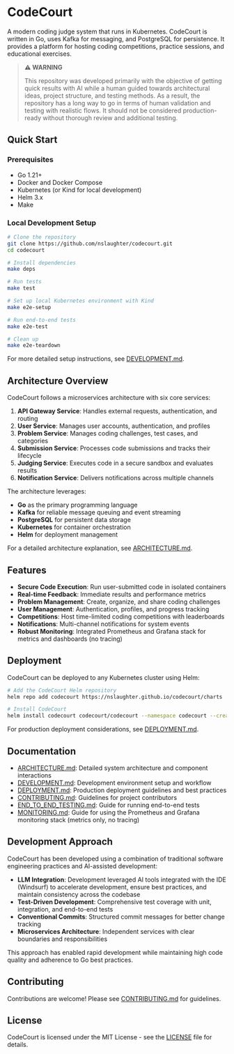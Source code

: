 # CodeCourt

A modern coding judge system that runs in Kubernetes. CodeCourt is written in Go, uses Kafka for messaging, and PostgreSQL for persistence. It provides a platform for hosting coding competitions, practice sessions, and educational exercises.

> **⚠️ WARNING**
>
> This repository was developed primarily with the objective of getting quick results with AI while a human guided towards architectural ideas, project structure, and testing methods. As a result, the repository has a long way to go in terms of human validation and testing with realistic flows. It should not be considered production-ready without thorough review and additional testing.

## Quick Start

### Prerequisites

- Go 1.21+
- Docker and Docker Compose
- Kubernetes (or Kind for local development)
- Helm 3.x
- Make

### Local Development Setup

```bash
# Clone the repository
git clone https://github.com/nslaughter/codecourt.git
cd codecourt

# Install dependencies
make deps

# Run tests
make test

# Set up local Kubernetes environment with Kind
make e2e-setup

# Run end-to-end tests
make e2e-test

# Clean up
make e2e-teardown
```

For more detailed setup instructions, see [DEVELOPMENT.md](docs/DEVELOPMENT.md).

## Architecture Overview

CodeCourt follows a microservices architecture with six core services:

1. **API Gateway Service**: Handles external requests, authentication, and routing
2. **User Service**: Manages user accounts, authentication, and profiles
3. **Problem Service**: Manages coding challenges, test cases, and categories
4. **Submission Service**: Processes code submissions and tracks their lifecycle
5. **Judging Service**: Executes code in a secure sandbox and evaluates results
6. **Notification Service**: Delivers notifications across multiple channels

The architecture leverages:
- **Go** as the primary programming language
- **Kafka** for reliable message queuing and event streaming
- **PostgreSQL** for persistent data storage
- **Kubernetes** for container orchestration
- **Helm** for deployment management

For a detailed architecture explanation, see [ARCHITECTURE.md](docs/ARCHITECTURE.md).

## Features

- **Secure Code Execution**: Run user-submitted code in isolated containers
- **Real-time Feedback**: Immediate results and performance metrics
- **Problem Management**: Create, organize, and share coding challenges
- **User Management**: Authentication, profiles, and progress tracking
- **Competitions**: Host time-limited coding competitions with leaderboards
- **Notifications**: Multi-channel notifications for system events
- **Robust Monitoring**: Integrated Prometheus and Grafana stack for metrics and dashboards (no tracing)

## Deployment

CodeCourt can be deployed to any Kubernetes cluster using Helm:

```bash
# Add the CodeCourt Helm repository
helm repo add codecourt https://nslaughter.github.io/codecourt/charts

# Install CodeCourt
helm install codecourt codecourt/codecourt --namespace codecourt --create-namespace
```

For production deployment considerations, see [DEPLOYMENT.md](docs/DEPLOYMENT.md).

## Documentation

- [ARCHITECTURE.md](docs/ARCHITECTURE.md): Detailed system architecture and component interactions
- [DEVELOPMENT.md](docs/DEVELOPMENT.md): Development environment setup and workflow
- [DEPLOYMENT.md](docs/DEPLOYMENT.md): Production deployment guidelines and best practices
- [CONTRIBUTING.md](docs/CONTRIBUTING.md): Guidelines for project contributors
- [END_TO_END_TESTING.md](docs/END_TO_END_TESTING.md): Guide for running end-to-end tests
- [MONITORING.md](docs/MONITORING.md): Guide for using the Prometheus and Grafana monitoring stack (metrics only, no tracing)

## Development Approach

CodeCourt has been developed using a combination of traditional software engineering practices and AI-assisted development:

- **LLM Integration**: Development leveraged AI tools integrated with the IDE (Windsurf) to accelerate development, ensure best practices, and maintain consistency across the codebase
- **Test-Driven Development**: Comprehensive test coverage with unit, integration, and end-to-end tests
- **Conventional Commits**: Structured commit messages for better change tracking
- **Microservices Architecture**: Independent services with clear boundaries and responsibilities

This approach has enabled rapid development while maintaining high code quality and adherence to Go best practices.

## Contributing

Contributions are welcome! Please see [CONTRIBUTING.md](docs/CONTRIBUTING.md) for guidelines.

## License

CodeCourt is licensed under the MIT License - see the [LICENSE](LICENSE) file for details.
